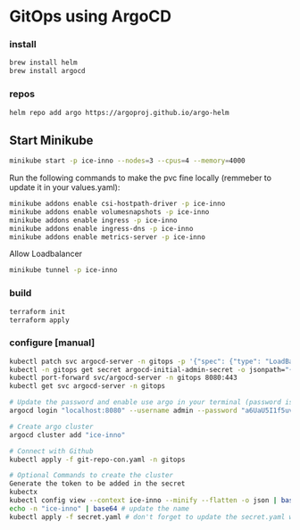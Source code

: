 # GitOps using ArgoCD

### install
```sh
brew install helm
brew install argocd
```

### repos
```sh
helm repo add argo https://argoproj.github.io/argo-helm
```

## Start Minikube

```sh
minikube start -p ice-inno --nodes=3 --cpus=4 --memory=4000
```

Run the following commands to make the pvc fine locally (remmeber to update it in your values.yaml):

```bash
minikube addons enable csi-hostpath-driver -p ice-inno
minikube addons enable volumesnapshots -p ice-inno
minikube addons enable ingress -p ice-inno
minikube addons enable ingress-dns -p ice-inno
minikube addons enable metrics-server -p ice-inno
```

Allow Loadbalancer
```bash
minikube tunnel -p ice-inno
```

### build
```sh
terraform init
terraform apply
```

### configure [manual]
```sh
kubectl patch svc argocd-server -n gitops -p '{"spec": {"type": "LoadBalancer"}}'
kubectl -n gitops get secret argocd-initial-admin-secret -o jsonpath="{.data.password}" | base64 -d; echo
kubectl port-forward svc/argocd-server -n gitops 8080:443
kubectl get svc argocd-server -n gitops

# Update the password and enable use argo in your terminal (password is the second command from the list on the top)
argocd login "localhost:8080" --username admin --password "a6UaU5I1f5uvMNV6" --insecure

# Create argo cluster
argocd cluster add "ice-inno"

# Connect with Github
kubectl apply -f git-repo-con.yaml -n gitops

# Optional Commands to create the cluster
Generate the token to be added in the secret
kubectx
kubectl config view --context ice-inno --minify --flatten -o json | base64 -w 0
echo -n "ice-inno" | base64 # update the name
kubectl apply -f secret.yaml # don't forget to update the secret.yaml with the base64 output, on fields name and config respectively
```
